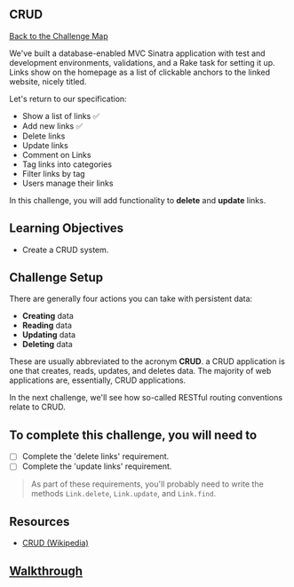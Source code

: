 ## CRUD

[Back to the Challenge Map](00_challenge_map.md)

We've built a database-enabled MVC Sinatra application with test and development environments, validations, and a Rake task for setting it up. Links show on the homepage as a list of clickable anchors to the linked website, nicely titled.

Let's return to our specification:

* Show a list of links :white_check_mark:
* Add new links :white_check_mark:
* Delete links
* Update links
* Comment on Links
* Tag links into categories
* Filter links by tag
* Users manage their links

In this challenge, you will add functionality to **delete** and **update** links.

## Learning Objectives

* Create a CRUD system.

## Challenge Setup

There are generally four actions you can take with persistent data:

- **Creating** data
- **Reading** data
- **Updating** data
- **Deleting** data

These are usually abbreviated to the acronym **CRUD**. a CRUD application is one that creates, reads, updates, and deletes data. The majority of web applications are, essentially, CRUD applications.

In the next challenge, we'll see how so-called RESTful routing conventions relate to CRUD.

## To complete this challenge, you will need to

- [ ] Complete the 'delete links' requirement.
- [ ] Complete the 'update links' requirement.

> As part of these requirements, you'll probably need to write the methods `Link.delete`, `Link.update`, and `Link.find`.

## Resources

* [CRUD (Wikipedia)](https://en.wikipedia.org/wiki/Create,_read,_update_and_delete)

## [Walkthrough](walkthroughs/14.md)
